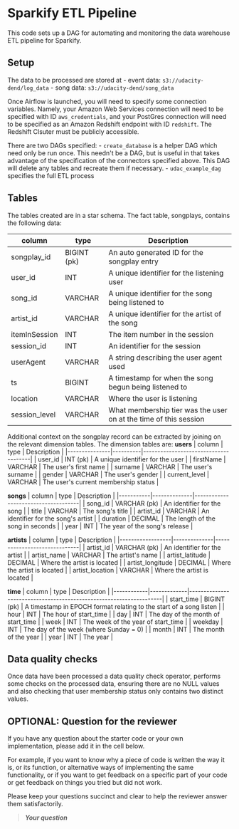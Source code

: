 # Sparkify ETL Pipeline
This code sets up a DAG for automating and monitoring the data warehouse ETL pipeline for Sparkify.

## Setup
The data to be processed are stored at 
	- event data: `s3://udacity-dend/log_data` 
    - song data: `s3://udacity-dend/song_data`
    
Once Airflow is launched, you will need to specify some connection variables. Namely, your Amazon Web Services connection will need to be specified with ID `aws_credentials`, and your PostGres connection will need to be specified as an Amazon Redshift endpoint with ID `redshift`. The Redshift Clsuter must be publicly accessible.

There are two DAGs specified:
	- `create_database` is a helper DAG which need only be run once. This needn't be a DAG, but is useful in that takes advantage of the specification of the connectors specified above. This DAG will delete any tables and recreate them if necessary.
    - `udac_example_dag` specifies the full ETL process
    
## Tables
The tables created are in a star schema. The fact table, songplays, contains the following data:

| column       | type        | Description                                                      |
|--------------|-------------|------------------------------------------------------------------|
| songplay_id  | BIGINT (pk) | An auto generated ID for the songplay entry                      |
| user_id      | INT         | A unique identifier for the listening user                       |
| song_id      | VARCHAR     | A unique identifier for the song being listened to               |
| artist_id    | VARCHAR     | A unique identifier for the artist of the song                   |
| itemInSession| INT         | The item number in the session                                   |
| session_id   | INT         | An identifier for the session                                    |
| userAgent    | VARCHAR     | A string describing the user agent used                          |
| ts           | BIGINT      | A timestamp for when the song begun being listened to            |
| location     | VARCHAR     | Where the user is listening                                      |
| session_level| VARCHAR     | What membership tier was the user on at the time of this session |

Additional context on the songplay record can be extracted by joining on the relevant dimension tables.
The dimension tables are:
**users**
| column        | type     | Description                          |
|---------------|----------|--------------------------------------|
| user_id       | INT (pk) | A unique identifier for the user     |
| firstName     | VARCHAR  | The user's first name                |
| surname       | VARCHAR  | The user's surname                   |
| gender        | VARCHAR  | The user's gender                    |
| current_level | VARCHAR  | The user's current membership status |

**songs**
| column    | type         | Description                         |
|-----------|--------------|-------------------------------------|
| song_id   | VARCHAR (pk) | An identifier for the song          |
| title     | VARCHAR      | The song's title                    |
| artist_id | VARCHAR      | An identifier for the song's artist |
| duration  | DECIMAL      | The length of the song in seconds   |
| year      | INT          | The year of the song's release      |

**artists**
| column           | type         | Description                  |
|------------------|--------------|------------------------------|
| artist_id        | VARCHAR (pk) | An identifier for the artist |
| artist_name      | VARCHAR      | The artist's name            |
| artist_latitude  | DECIMAL      | Where the artist is located  |
| artist_longitude | DECIMAL      | Where the artist is located  |
| artist_location  | VARCHAR      | Where the artist is located  |

**time**
| column     | type        | Description                                                        |
|------------|-------------|--------------------------------------------------------------------|
| start_time | BIGINT (pk) | A timestamp in EPOCH format relating to the start of a song listen |
| hour       | INT         | The hour of start_time                                             |
| day        | INT         | The day of the month of start_time                                 |
| week       | INT         | The week of the year of start_time                                 |
| weekday    | INT         | The day of the week (where Sunday = 0)                             |
| month      | INT         | The month of the year                                              |
| year       | INT         | The year                                                           |


## Data quality checks
Once data have been processed a data quality check operator, performs some checks on the processed data, ensuring there are no NULL values and also checking that user membership status only contains two distinct values. 

## OPTIONAL: Question for the reviewer
 
If you have any question about the starter code or your own implementation, please add it in the cell below. 

For example, if you want to know why a piece of code is written the way it is, or its function, or alternative ways of implementing the same functionality, or if you want to get feedback on a specific part of your code or get feedback on things you tried but did not work.

Please keep your questions succinct and clear to help the reviewer answer them satisfactorily. 

> **_Your question_**